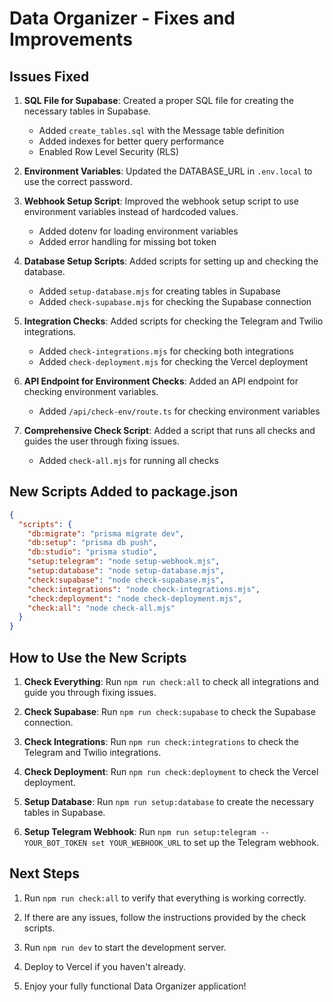 # Data Organizer - Fixes and Improvements

## Issues Fixed

1. **SQL File for Supabase**: Created a proper SQL file for creating the necessary tables in Supabase.
   - Added `create_tables.sql` with the Message table definition
   - Added indexes for better query performance
   - Enabled Row Level Security (RLS)

2. **Environment Variables**: Updated the DATABASE_URL in `.env.local` to use the correct password.

3. **Webhook Setup Script**: Improved the webhook setup script to use environment variables instead of hardcoded values.
   - Added dotenv for loading environment variables
   - Added error handling for missing bot token

4. **Database Setup Scripts**: Added scripts for setting up and checking the database.
   - Added `setup-database.mjs` for creating tables in Supabase
   - Added `check-supabase.mjs` for checking the Supabase connection

5. **Integration Checks**: Added scripts for checking the Telegram and Twilio integrations.
   - Added `check-integrations.mjs` for checking both integrations
   - Added `check-deployment.mjs` for checking the Vercel deployment

6. **API Endpoint for Environment Checks**: Added an API endpoint for checking environment variables.
   - Added `/api/check-env/route.ts` for checking environment variables

7. **Comprehensive Check Script**: Added a script that runs all checks and guides the user through fixing issues.
   - Added `check-all.mjs` for running all checks

## New Scripts Added to package.json

```json
{
  "scripts": {
    "db:migrate": "prisma migrate dev",
    "db:setup": "prisma db push",
    "db:studio": "prisma studio",
    "setup:telegram": "node setup-webhook.mjs",
    "setup:database": "node setup-database.mjs",
    "check:supabase": "node check-supabase.mjs",
    "check:integrations": "node check-integrations.mjs",
    "check:deployment": "node check-deployment.mjs",
    "check:all": "node check-all.mjs"
  }
}
```

## How to Use the New Scripts

1. **Check Everything**: Run `npm run check:all` to check all integrations and guide you through fixing issues.

2. **Check Supabase**: Run `npm run check:supabase` to check the Supabase connection.

3. **Check Integrations**: Run `npm run check:integrations` to check the Telegram and Twilio integrations.

4. **Check Deployment**: Run `npm run check:deployment` to check the Vercel deployment.

5. **Setup Database**: Run `npm run setup:database` to create the necessary tables in Supabase.

6. **Setup Telegram Webhook**: Run `npm run setup:telegram -- YOUR_BOT_TOKEN set YOUR_WEBHOOK_URL` to set up the Telegram webhook.

## Next Steps

1. Run `npm run check:all` to verify that everything is working correctly.

2. If there are any issues, follow the instructions provided by the check scripts.

3. Run `npm run dev` to start the development server.

4. Deploy to Vercel if you haven't already.

5. Enjoy your fully functional Data Organizer application! 